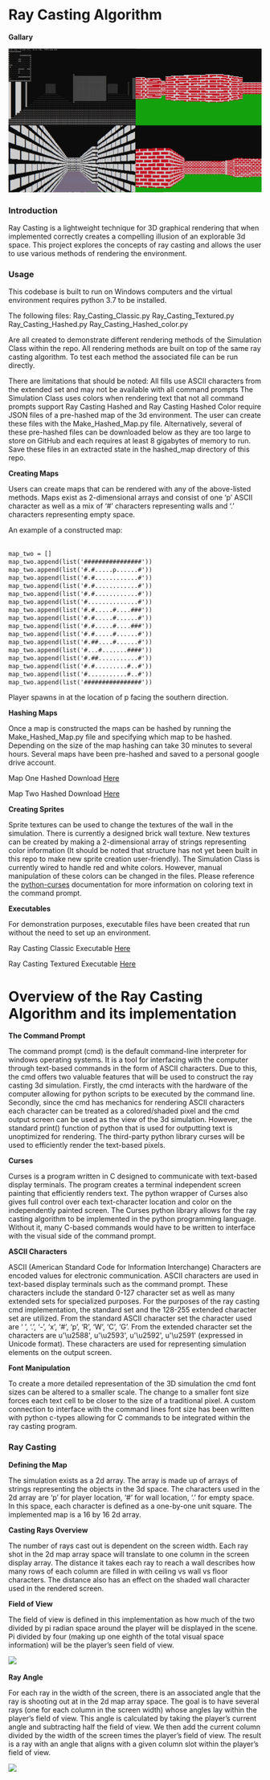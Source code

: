 # Ray Casting Algorithm

**Gallary**

![](img/gallery.png)

### Introduction

Ray Casting is a lightweight technique for 3D graphical rendering that when implemented correctly creates a compelling illusion of an explorable 3d space. This project explores the concepts of ray casting and allows the user to use various methods of rendering the environment. 

### Usage

This codebase is built to run on Windows computers and the virtual environment requires python 3.7 to be installed.

The following files:
Ray_Casting_Classic.py
Ray_Casting_Textured.py
Ray_Casting_Hashed.py
Ray_Casting_Hashed_color.py

Are all created to demonstrate different rendering methods of the Simulation Class within the repo. All rendering methods are built on top of the same ray casting algorithm. To test each method the associated file can be run directly.

There are limitations that should be noted:
All fills use ASCII characters from the extended set and may not be available with all command prompts
The Simulation Class uses colors when rendering text that not all command prompts support
Ray Casting Hashed and Ray Casting Hashed Color require JSON files of a pre-hashed map of the 3d environment. The user can create these files with the Make_Hashed_Map.py file. Alternatively, several of these pre-hashed files can be downloaded below as they are too large to store on GitHub and each requires at least 8 gigabytes of memory to run. Save these files in an extracted state in the hashed_map directory of this repo.


**Creating Maps**

Users can create maps that can be rendered with any of the above-listed methods. Maps exist as 2-dimensional arrays and consist of one ‘p’ ASCII character as well as a mix of ‘#’ characters representing walls and ‘.’ characters representing empty space.

An example of a constructed map:
```

map_two = []
map_two.append(list('################'))
map_two.append(list('#.#.....p......#'))
map_two.append(list('#.#............#'))
map_two.append(list('#.#............#'))
map_two.append(list('#.#............#'))
map_two.append(list('#..............#'))
map_two.append(list('#.#.....#....###'))
map_two.append(list('#.#.....#......#'))
map_two.append(list('#.#.....#....###'))
map_two.append(list('#.#.....#......#'))
map_two.append(list('#.##....#......#'))
map_two.append(list('#...#.......####'))
map_two.append(list('#.##...........#'))
map_two.append(list('#.#.........#..#'))
map_two.append(list('#...........#..#'))
map_two.append(list('################'))

```

Player spawns in at the location of p facing the southern direction.

**Hashing Maps**

Once a map is constructed the maps can be hashed by running the Make_Hashed_Map.py file and specifying which map to be hashed. Depending on the size of the map hashing can take 30 minutes to several hours. Several maps have been pre-hashed and saved to a personal google drive account.

Map One Hashed Download [Here](https://drive.google.com/file/d/1Ws2Q2WXOJVLGt2i_gu-BLtg3crU63zSK/view?usp=sharing)

Map Two Hashed Download [Here](https://drive.google.com/file/d/1BNAjFWH12K9ixtiiuNjB-0_zz1oh_Mxe/view?usp=sharing)

**Creating Sprites**

Sprite textures can be used to change the textures of the wall in the simulation. There is currently a designed brick wall texture. New textures can be created by making a 2-dimensional array of strings representing color information (It should be noted that structure has not yet been built in this repo to make new sprite creation user-friendly). The Simulation Class is currently wired to handle red and white colors. However, manual manipulation of these colors can be changed in the files. Please reference the [python-curses](https://docs.python.org/3/howto/curses.html) documentation for more information on coloring text in the command prompt.

**Executables**

For demonstration purposes, executable files have been created that run without the need to set up an environment.

Ray Casting Classic Executable [Here](https://drive.google.com/file/d/153Kjcn8uFgkFhVWm62GR0R6aivwlmxeR/view?usp=sharing)

Ray Casting Textured Executable [Here](https://drive.google.com/file/d/1R-rmk3PQfAUNCWO82qQgjGl1lbZbg5ZQ/view?usp=sharing)

# Overview of the Ray Casting Algorithm and its implementation

**The Command Prompt**

The command prompt (cmd) is the default command-line interpreter for windows operating systems. It is a tool for interfacing with the computer through text-based commands in the form of ASCII characters. Due to this, the cmd offers two valuable features that will be used to construct the ray casting 3d simulation. Firstly, the cmd interacts with the hardware of the computer allowing for python scripts to be executed by the command line. Secondly, since the cmd has mechanics for rendering ASCII characters each character can be treated as a colored/shaded pixel and the cmd output screen can be used as the view of the 3d simulation. However, the standard print() function of python that is used for outputting text is unoptimized for rendering. The third-party python library curses will be used to efficiently render the text-based pixels.

**Curses**

Curses is a program written in C designed to communicate with text-based display terminals. The program creates a terminal independent screen painting that efficiently renders text. The python wrapper of Curses also gives full control over each text-character location and color on the independently painted screen. The Curses python library allows for the ray casting algorithm to be implemented in the python programming language. Without it, many C-based commands would have to be written to interface with the visual side of the command prompt.

**ASCII Characters**

ASCII (American Standard Code for Information Interchange) Characters are encoded values for electronic communication. ASCII characters are used in text-based display terminals such as the command prompt. These characters include the standard 0-127 character set as well as many extended sets for specialized purposes. For the purposes of the ray casting cmd implementation, the standard set and the 128-255 extended character set are utilized. From the standard ASCII character set the character used are  ‘ ’, ‘.’, ‘-’, ‘x’, ‘#’, ‘p’, ‘R’, ‘W’, ‘C’, ‘G’. From the extended character set the characters are u'\u2588', u'\u2593', u'\u2592', u'\u2591' (expressed in Unicode format). These characters are used for representing simulation elements on the output screen. 

**Font Manipulation**

To create a more detailed representation of the 3D simulation the cmd font sizes can be altered to a smaller scale. The change to a smaller font size forces each text cell to be closer to the size of a traditional pixel. A custom connection to interface with the command lines font size has been written with python c-types allowing for C commands to be integrated within the ray casting program.

### Ray Casting

**Defining the Map**

The simulation exists as a 2d array. The array is made up of arrays of strings representing the objects in the 3d space. The characters used in the 2d array are ‘p’ for player location, ‘#’ for wall location, ‘.’ for empty space. In this space, each character is defined as a one-by-one unit square. The implemented map is a 16 by 16 2d array. 

**Casting Rays Overview**

The number of rays cast out is dependent on the screen width. Each ray shot in the 2d map array space will translate to one column in the screen display array. The distance it takes each ray to reach a wall describes how many rows of each column are filled in with ceiling vs wall vs floor characters. The distance also has an effect on the shaded wall character used in the rendered screen.

**Field of View**

The field of view is defined in this implementation as how much of the two divided by pi radian space around the player will be displayed in the scene. Pi divided by four (making up one eighth of the total visual space information) will be the player’s seen field of view. 

<img src="https://render.githubusercontent.com/render/math?math=FOV = \frac{\pi}{4.0}">

**Ray Angle**

For each ray in the width of the screen, there is an associated angle that the ray is shooting out at in the 2d map array space. The goal is to have several rays (one for each column in the screen width) whose angles lay within the player’s field of view. This angle is calculated by taking the player’s current angle and subtracting half the field of view. We then add the current column divided by the width of the screen times the player’s field of view. The result is a ray with an angle that aligns with a given column slot within the player’s field of view.

<img src="https://render.githubusercontent.com/render/math?math=Ray Angle \theta = (Player Angle \theta) + (/frac{x}{Screen Width) * FOV">
